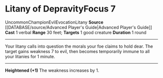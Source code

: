﻿---
actions: '[one-action]'
component:
- Verbal
duration: 1 round
heighten: '+1'
heighten_level: 7, 8, 9, 10
id: '734'
level: '7'
name: Litany of Depravity
range: 30 feet
rarity: Uncommon
school: Evocation
source: '[[DATABASE/source/Advanced Player''s Guide|Advanced Player''s Guide]]'
target: 1 good creature
trait:
- '[[DATABASE/trait/Champion|Champion]]'
- '[[DATABASE/trait/Evil|Evil]]'
- '[[DATABASE/trait/Evocation|Evocation]]'
- '[[DATABASE/trait/Litany|Litany]]'
- '[[DATABASE/trait/Uncommon|Uncommon]]'
type: Focus

---
# Litany of Depravity<span class="item-type">Focus 7</span>

<span class="trait-uncommon item-trait">Uncommon</span><span class="item-trait">Champion</span><span class="item-trait">Evil</span><span class="item-trait">Evocation</span><span class="item-trait">Litany</span>
**Source** [[DATABASE/source/Advanced Player's Guide|Advanced Player's Guide]] 
**Cast** <span class="action-icon">1</span> verbal
**Range** 30 feet; **Targets** 1 good creature
**Duration** 1 round

---
Your litany calls into question the morals your foe claims to hold dear. The target gains weakness 7 to evil, then becomes temporarily immune to all your litanies for 1 minute.

---
**Heightened (+1)** The weakness increases by 1.